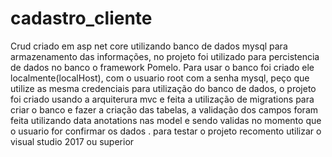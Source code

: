 # cadastro_cliente
Crud  criado em asp net core utilizando banco de dados mysql para armazenamento das informações, no projeto foi utilizado para percistencia de dados no banco o framework Pomelo.
Para usar o banco  foi criado  ele localmente(localHost), com o usuario root com a senha mysql, peço que utilize as mesma credenciais para  utilização do banco de dados,
o projeto  foi  criado usando a arquiterura mvc e feita a utilização de migrations para criar o banco e fazer a criação das tabelas,
 a validação dos campos foram feita utilizando data anotations nas model e sendo validas no momento que o usuario for confirmar os dados .
 para testar o projeto recomento utilizar o visual studio 2017 ou superior
 




